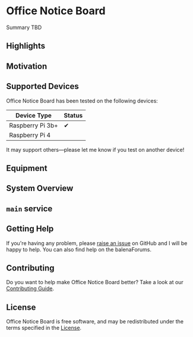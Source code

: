 # Office Notice Board

Summary TBD

## Highlights

## Motivation

## Supported Devices

Office Notice Board has been tested on the following devices:

| Device Type      | Status |
| ---------------- | ------ |
| Raspberry Pi 3b+ | ✔      |
| Raspberry Pi 4   |        |

It may support others—please let me know if you test on another device!

## Equipment

## System Overview

## `main` service

## Getting Help

If you're having any problem, please [raise an issue](https://github.com/rhampt/office-notice-board/issues/new) on GitHub and I will be happy to help. You can also find help on the balenaForums.

## Contributing

Do you want to help make Office Notice Board better? Take a look at our [Contributing Guide](CONTRIBUTING).

## License

Office Notice Board is free software, and may be redistributed under the terms specified in the [License](LICENSE).

